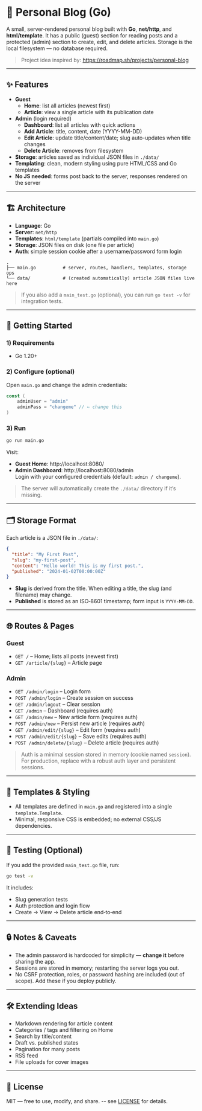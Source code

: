 # 📝 Personal Blog (Go)

A small, server‑rendered personal blog built with **Go**, **net/http**, and **html/template**. It has a public (guest) section for reading posts and a protected (admin) section to create, edit, and delete articles. Storage is the local filesystem — no database required.

> Project idea inspired by: https://roadmap.sh/projects/personal-blog

---

## ✨ Features

- **Guest**
    - **Home**: list all articles (newest first)
    - **Article**: view a single article with its publication date
- **Admin** (login required)
    - **Dashboard**: list all articles with quick actions
    - **Add Article**: title, content, date (YYYY-MM-DD)
    - **Edit Article**: update title/content/date; slug auto-updates when title changes
    - **Delete Article**: removes from filesystem
- **Storage**: articles saved as individual JSON files in `./data/`
- **Templating**: clean, modern styling using pure HTML/CSS and Go templates
- **No JS needed**: forms post back to the server, responses rendered on the server

---

## 🏗️ Architecture

- **Language**: Go
- **Server**: `net/http`
- **Templates**: `html/template` (partials compiled into `main.go`)
- **Storage**: JSON files on disk (one file per article)
- **Auth**: simple session cookie after a username/password form login

```
.
├── main.go          # server, routes, handlers, templates, storage ops
└── data/            # (created automatically) article JSON files live here
```

> If you also add a `main_test.go` (optional), you can run `go test -v` for integration tests.

---

## 🚀 Getting Started

### 1) Requirements
- Go 1.20+

### 2) Configure (optional)
Open `main.go` and change the admin credentials:
```go
const (
    adminUser = "admin"
    adminPass = "changeme" // ← change this
)
```

### 3) Run
```bash
go run main.go
```
Visit:
- **Guest Home**: http://localhost:8080/
- **Admin Dashboard**: http://localhost:8080/admin  
  Login with your configured credentials (default: `admin / changeme`).

> The server will automatically create the `./data/` directory if it’s missing.

---

## 🗂️ Storage Format
Each article is a JSON file in `./data/`:
```json
{
  "title": "My First Post",
  "slug": "my-first-post",
  "content": "Hello world! This is my first post.",
  "published": "2024-01-02T00:00:00Z"
}
```
- **Slug** is derived from the title. When editing a title, the slug (and filename) may change.
- **Published** is stored as an ISO‑8601 timestamp; form input is `YYYY-MM-DD`.

---

## 🌐 Routes & Pages

### Guest
- `GET /` – Home; lists all posts (newest first)
- `GET /article/{slug}` – Article page

### Admin
- `GET /admin/login` – Login form
- `POST /admin/login` – Create session on success
- `GET /admin/logout` – Clear session
- `GET /admin` – Dashboard (requires auth)
- `GET /admin/new` – New article form (requires auth)
- `POST /admin/new` – Persist new article (requires auth)
- `GET /admin/edit/{slug}` – Edit form (requires auth)
- `POST /admin/edit/{slug}` – Save edits (requires auth)
- `POST /admin/delete/{slug}` – Delete article (requires auth)

> Auth is a minimal session stored in memory (cookie named `session`). For production, replace with a robust auth layer and persistent sessions.

---

## 🎨 Templates & Styling
- All templates are defined in `main.go` and registered into a single `template.Template`.
- Minimal, responsive CSS is embedded; no external CSS/JS dependencies.

---

## 🧪 Testing (Optional)
If you add the provided `main_test.go` file, run:
```bash
go test -v
```
It includes:
- Slug generation tests
- Auth protection and login flow
- Create → View → Delete article end‑to‑end

---

## 🔒 Notes & Caveats
- The admin password is hardcoded for simplicity — **change it** before sharing the app.
- Sessions are stored in memory; restarting the server logs you out.
- No CSRF protection, roles, or password hashing are included (out of scope). Add these if you deploy publicly.

---

## 🛠️ Extending Ideas
- Markdown rendering for article content
- Categories / tags and filtering on Home
- Search by title/content
- Draft vs. published states
- Pagination for many posts
- RSS feed
- File uploads for cover images

---

## 📜 License
MIT — free to use, modify, and share. -- see [LICENSE](LICENSE) for details.

